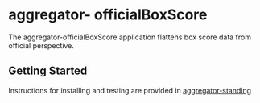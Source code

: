 
# aggregator- officialBoxScore

The aggregator-officialBoxScore application flattens box score data from official perspective.

## Getting Started

Instructions for installing and testing are provided in [aggregator-standing](id:https://github.com/pablote3/basketball-java/tree/master/aggregator/aggregator-standing)

